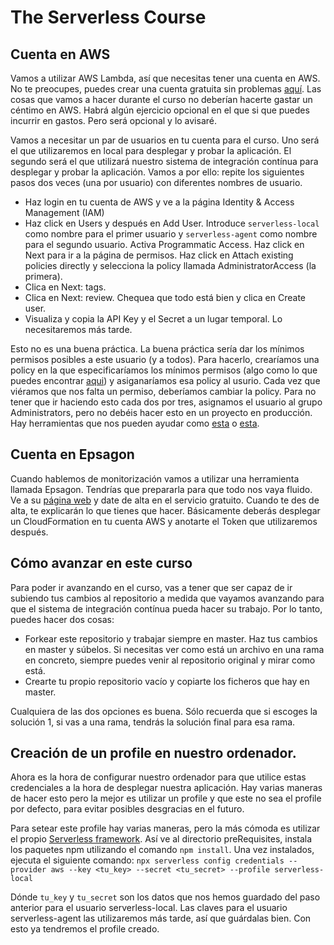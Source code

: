# The Serverless Course

## Cuenta en AWS
Vamos a utilizar AWS Lambda, así que necesitas tener una cuenta en AWS. No te preocupes, puedes crear una cuenta gratuita sin problemas [aquí](https://aws.amazon.com/free/start-your-free-trial/). Las cosas que vamos a hacer durante el curso no deberían hacerte gastar un céntimo en AWS. Habrá algún ejercicio opcional en el que si que puedes incurrir en gastos. Pero será opcional y lo avisaré.

Vamos a necesitar un par de usuarios en tu cuenta para el curso. Uno será el que utilizaremos en local para desplegar y probar la aplicación. El segundo será el que utilizará nuestro sistema de integración contínua para desplegar y probar la aplicación. Vamos a por ello: repite los siguientes pasos dos veces (una por usuario) con diferentes nombres de usuario.
 - Haz login en tu cuenta de AWS y ve a la página Identity & Access Management (IAM)
 - Haz click en Users y después en Add User. Introduce `serverless-local` como nombre para el primer usuario y `serverless-agent` como nombre para el segundo usuario. Activa Programmatic Access. Haz click en Next para ir a la página de permisos. Haz click en Attach existing policies directly y selecciona la policy llamada AdministratorAccess (la primera).
 - Clica en Next: tags. 
 - Clica en Next: review. Chequea que todo está bien y clica en Create user. 
 - Visualiza y copia la API Key y el Secret a un lugar temporal. Lo necesitaremos más tarde.

Esto no es una buena práctica. La buena práctica sería dar los mínimos permisos posibles a este usuario (y a todos). Para hacerlo, crearíamos una policy en la que especificaríamos los mínimos permisos (algo como lo que puedes encontrar [aqui](https://gist.githubusercontent.com/ServerlessBot/7618156b8671840a539f405dea2704c8/raw/bfc213d5b20ad0192217d5035ff526792535bdab/IAMCredentials.json)) y asiganaríamos esa policy al usurio. Cada vez que viéramos que nos falta un permiso, deberíamos cambiar la policy. Para no tener que ir haciendo esto cada dos por tres, asignamos el usuario al grupo Administrators, pero no debéis hacer esto en un proyecto en producción. Hay herramientas que nos pueden ayudar como [esta](https://www.trek10.com/blog/excess-access-exorcism-with-aws-config/) o [esta](https://github.com/dancrumb/generator-serverless-policy).

## Cuenta en Epsagon
Cuando hablemos de monitorización vamos a utilizar una herramienta llamada Epsagon. Tendrías que prepararla para que todo nos vaya fluido. Ve a su [página web](https://epsagon.com/) y date de alta en el servicio gratuito. Cuando te des de alta, te explicarán lo que tienes que hacer. Básicamente deberás desplegar un CloudFormation en tu cuenta AWS y anotarte el Token que utilizaremos después.

## Cómo avanzar en este curso
Para poder ir avanzando en el curso, vas a tener que ser capaz de ir subiendo tus cambios al repositorio a medida que vayamos avanzando para que el sistema de integración contínua pueda hacer su trabajo. Por lo tanto, puedes hacer dos cosas:
 - Forkear este repositorio y trabajar siempre en master. Haz tus cambios en master y súbelos. Si necesitas ver como está un archivo en una rama en concreto, siempre puedes venir al repositorio original y mirar como está.
 - Crearte tu propio repositorio vacío y copiarte los ficheros que hay en master.
 
Cualquiera de las dos opciones es buena. Sólo recuerda que si escoges la solución 1, si vas a una rama, tendrás la solución final para esa rama.

## Creación de un profile en nuestro ordenador.
Ahora es la hora de configurar nuestro ordenador para que utilice estas credenciales a la hora de desplegar nuestra aplicación. Hay varias maneras de hacer esto pero la mejor es utilizar un profile y que este no sea el profile por defecto, para evitar posibles desgracias en el futuro.

Para setear este profile hay varias maneras, pero la más cómoda es utilizar el propio [Serverless framework](https://serverless.com). Así ve al directorio preRequisites, instala los paquetes npm utilizando el comando `npm install`. Una vez instalados, ejecuta el siguiente comando: `npx serverless config credentials --provider aws --key <tu_key> --secret <tu_secret> --profile serverless-local`

Dónde `tu_key` y `tu_secret` son los datos que nos hemos guardado del paso anterior para el usuario serverless-local. Las claves para el usuario serverless-agent las utilizaremos más tarde, así que guárdalas bien. Con esto ya tendremos el profile creado.
